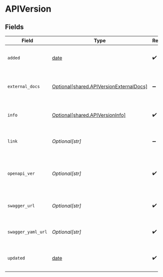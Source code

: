# APIVersion


## Fields

| Field                                                                                        | Type                                                                                         | Required                                                                                     | Description                                                                                  |
| -------------------------------------------------------------------------------------------- | -------------------------------------------------------------------------------------------- | -------------------------------------------------------------------------------------------- | -------------------------------------------------------------------------------------------- |
| `added`                                                                                      | [date](https://docs.python.org/3/library/datetime.html#date-objects)                         | :heavy_check_mark:                                                                           | Timestamp when the version was added                                                         |
| `external_docs`                                                                              | [Optional[shared.APIVersionExternalDocs]](undefined/models/shared/apiversionexternaldocs.md) | :heavy_minus_sign:                                                                           | Copy of `externalDocs` section from OpenAPI definition                                       |
| `info`                                                                                       | [Optional[shared.APIVersionInfo]](undefined/models/shared/apiversioninfo.md)                 | :heavy_check_mark:                                                                           | Copy of `info` section from OpenAPI definition                                               |
| `link`                                                                                       | *Optional[str]*                                                                              | :heavy_minus_sign:                                                                           | Link to the individual API entry for this API                                                |
| `openapi_ver`                                                                                | *Optional[str]*                                                                              | :heavy_check_mark:                                                                           | The value of the `openapi` or `swagger` property of the source definition                    |
| `swagger_url`                                                                                | *Optional[str]*                                                                              | :heavy_check_mark:                                                                           | URL to OpenAPI definition in JSON format                                                     |
| `swagger_yaml_url`                                                                           | *Optional[str]*                                                                              | :heavy_check_mark:                                                                           | URL to OpenAPI definition in YAML format                                                     |
| `updated`                                                                                    | [date](https://docs.python.org/3/library/datetime.html#date-objects)                         | :heavy_check_mark:                                                                           | Timestamp when the version was updated                                                       |